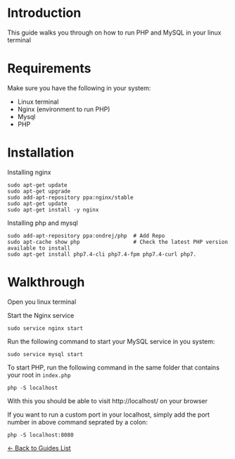 # Introduction

This guide walks you through on how to run PHP and MySQL in your linux terminal

# Requirements

Make sure you have the following in your system:
- Linux terminal
- Nginx (environment to run PHP)
- Mysql
- PHP

# Installation

Installing nginx
```
sudo apt-get update
sudo apt-get upgrade
sudo add-apt-repository ppa:nginx/stable
sudo apt-get update
sudo apt-get install -y nginx
```

Installing php and mysql
```
sudo add-apt-repository ppa:ondrej/php  # Add Repo
sudo apt-cache show php                 # Check the latest PHP version available to install
sudo apt-get install php7.4-cli php7.4-fpm php7.4-curl php7.
```


# Walkthrough

Open you linux terminal

Start the Nginx service
```
sudo service nginx start
```

Run the following command to start your MySQL service in you system:
```
sudo service mysql start
```

To start PHP, run the following command in the same folder that contains your root in ```index.php```
```
php -S localhost
```
With this you should be able to visit http://localhost/ on your browser

If you want to run a custom port in your localhost, simply add the port number in above command seprated by a colon:
```
php -S localhost:8080
```
[<- Back to Guides List](/Readme.md)